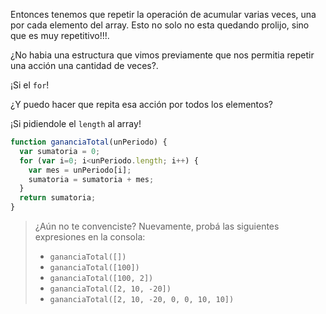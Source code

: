 Entonces tenemos que repetir la operación de acumular varias veces, una por cada elemento del array. Esto no solo no esta quedando prolijo, sino que es muy repetitivo!!!.

¿No habia una estructura que vimos previamente que nos permitia repetir una acción una cantidad de veces?.

¡Si el `for`!

¿Y puedo hacer que repita esa acción por todos los elementos?

¡Si pidiendole el `length` al array!


```javascript
function gananciaTotal(unPeriodo) {
  var sumatoria = 0;
  for (var i=0; i<unPeriodo.length; i++) {
    var mes = unPeriodo[i];
    sumatoria = sumatoria + mes;
  }
  return sumatoria;
}
```


> ¿Aún no te convenciste? Nuevamente, probá las siguientes expresiones en la consola:
>
> * `gananciaTotal([])`
> * `gananciaTotal([100])`
> * `gananciaTotal([100, 2])`
> * `gananciaTotal([2, 10, -20])`
> * `gananciaTotal([2, 10, -20, 0, 0, 10, 10])`



